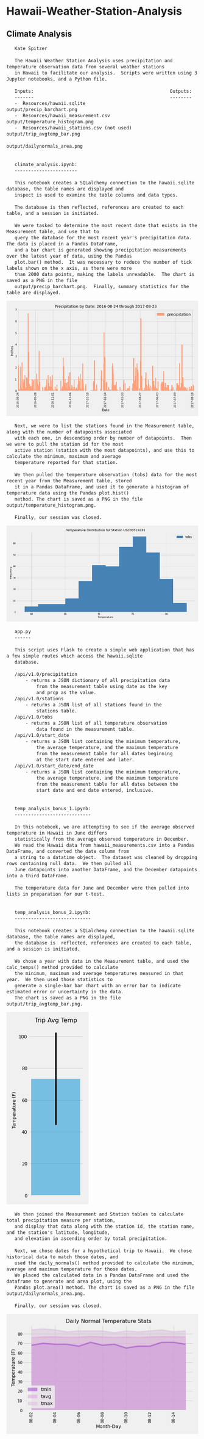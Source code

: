 # Hawaii-Weather-Station-Analysis
 
 ## Climate Analysis
 
       Kate Spitzer
       
       The Hawaii Weather Station Analysis uses precipitation and temperature observation data from several weather stations
       in Hawaii to facilitate our analysis.  Scripts were written using 3 Jupyter notebooks, and a Python file.
       
       Inputs:                                                  Outputs:
       -------                                                  --------
       -  Resources/hawaii.sqlite                               output/precip_barchart.png
       -  Resources/hawaii_measurement.csv                      output/temperature_histogram.png
       -  Resources/hawaii_stations.csv (not used)              output/trip_avgtemp_bar.png
                                                                output/dailynormals_area.png
 
       
       climate_analysis.ipynb:
       -----------------------
       
       This notebook creates a SQLalchemy connection to the hawaii.sqlite database, the table names are displayed and 
       inspect is used to examine the table columns and data types.
       
       The database is then reflected, references are created to each table, and a session is initiated.
       
       We were tasked to determine the most recent date that exists in the Measurement table, and use that to
       query the database for the most recent year's precipitation data.  The data is placed in a Pandas DataFrame,
       and a bar chart is generated showing precipitation measurements over the latest year of data, using the Pandas
       plot.bar() method.  It was necessary to reduce the number of tick labels shown on the x axis, as there were more
       than 2000 data points, making the labels unreadable.  The chart is saved as a PNG in the file
       output/precip_barchart.png.  Finally, summary statistics for the table are displayed.
       
   ![image](/output/precip_barchart.png)
       
       Next, we were to list the stations found in the Measurement table, along with the number of datapoints associated
       with each one, in descending order by number of datapoints.  Then we were to pull the station id for the most
       active station (station with the most datapoints), and use this to calculate the minimum, maximum and average
       temperature reported for that station.
       
       We then pulled the temperature observation (tobs) data for the most recent year from the Measurement table, stored
       it in a Pandas DataFrame, and used it to generate a histogram of temperature data using the Pandas plot.hist()
       method. The chart is saved as a PNG in the file output/temperature_histogram.png.
       
       Finally, our session was closed.
       
   ![image](/output/temperature_histogram.png)
   
   
       app.py
       ------
       
       This script uses Flask to create a simple web application that has a few simple routes which access the hawaii.sqlite
       database.

       /api/v1.0/precipitation
           - returns a JSON dictionary of all precipitation data
               from the measurement table using date as the key
               and prcp as the value.
       /api/v1.0/stations
           - returns a JSON list of all stations found in the
               stations table.
       /api/v1.0/tobs
           - returns a JSON list of all temperature observation
               data found in the measurement table.
       /api/v1.0/start_date
           - returns a JSON list containing the minimum temperature,
               the average temperature, and the maximum temperature
               from the measurement table for all dates beginning
               at the start date entered and later.
       /api/v1.0/start_date/end_date
           - returns a JSON list containing the minimum temperature,
               the average temperature, and the maximum temperature
               from the measurement table for all dates between the
               start date and end date entered, inclusive.
              
       
       temp_analysis_bonus_1.ipynb:
       ----------------------------
       
       In this notebook, we are attempting to see if the average observed temperature in Hawaii in June differs
       statistically from the average observed temperature in December.
       We read the Hawaii data from hawaii_measurements.csv into a Pandas DataFrame, and converted the date column from
       a string to a datatime object.  The dataset was cleaned by dropping rows containing null data.  We then pulled all
       June datapoints into another DataFrame, and the December datapoints into a third DataFrame.
       
       The temperature data for June and December were then pulled into lists in preparation for our t-test.
       
       
       temp_analysis_bonus_2.ipynb:
       ----------------------------
       
       This notebook creates a SQLalchemy connection to the hawaii.sqlite database, the table names are displayed,
       the database is  reflected, references are created to each table, and a session is initiated.
       
       We chose a year with data in the Measurement table, and used the calc_temps() method provided to calculate
       the minimum, maximum and average temperatures measured in that year.  We then used those statistics to
       generate a single-bar bar chart with an error bar to indicate estimated error or uncertainty in the data.
       The chart is saved as a PNG in the file output/trip_avgtemp_bar.png.
       
   ![image](/output/trip_avgtemp_bar.png)  
       
       We then joined the Measurement and Station tables to calculate total precipitation measure per station,
       and display that data along with the station id, the station name, and the station's latitude, longitude,
       and elevation in ascending order by total precipitation.
       
       Next, we chose dates for a hypothetical trip to Hawaii.  We chose historical data to match those dates, and
       used the daily_normals() method provided to calculate the minimum, average and maximum temperature for those dates.
       We placed the calculated data in a Pandas DataFrame and used the dataframe to generate and area plot, using the
       Pandas plot.area() method. The chart is saved as a PNG in the file output/dailynormals_area.png. 
       
       Finally, our session was closed.
       
   ![image](/output/dailynormals_area.png) 

       
       
